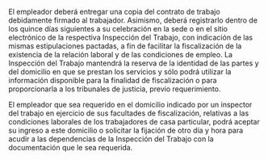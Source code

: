 El empleador deberá entregar una copia del contrato de trabajo debidamente firmado al trabajador. Asimismo, deberá registrarlo dentro de los quince días siguientes a su celebración en la sede o en el sitio electrónico de la respectiva Inspección del Trabajo, con indicación de las mismas estipulaciones pactadas, a fin de facilitar la fiscalización de la existencia de la relación laboral y de las condiciones de empleo. La Inspección del Trabajo mantendrá la reserva de la identidad de las partes y del domicilio en que se prestan los servicios y sólo podrá utilizar la información disponible para la finalidad de fiscalización o para proporcionarla a los tribunales de justicia, previo requerimiento.

El empleador que sea requerido en el domicilio indicado por un inspector del trabajo en ejercicio de sus facultades de fiscalización, relativas a las condiciones laborales de los trabajadores de casa particular, podrá aceptar su ingreso a este domicilio o solicitar la fijación de otro día y hora para acudir a las dependencias de la Inspección del Trabajo con la documentación que le sea requerida.